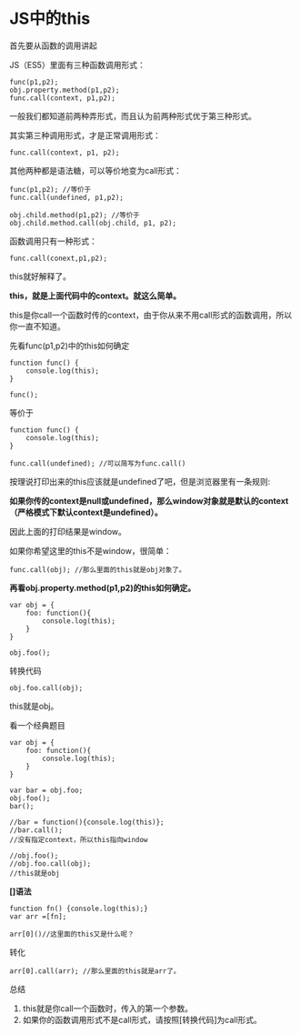 # JS中的this

首先要从函数的调用讲起

JS（ES5）里面有三种函数调用形式：

```
func(p1,p2);
obj.property.method(p1,p2);
func.call(context, p1,p2);
```

一般我们都知道前两种弄形式，而且认为前两种形式优于第三种形式。

其实第三种调用形式，才是正常调用形式：

```
func.call(context, p1, p2);
```

其他两种都是语法糖，可以等价地变为call形式：

```
func(p1,p2); //等价于
func.call(undefined, p1,p2);

obj.child.method(p1,p2); //等价于
obj.child.method.call(obj.child, p1, p2);
```

函数调用只有一种形式：

```
func.call(conext,p1,p2);
```

this就好解释了。

**this，就是上面代码中的context。就这么简单。**

this是你call一个函数时传的context，由于你从来不用call形式的函数调用，所以你一直不知道。

先看func(p1,p2)中的this如何确定

```
function func() {
    console.log(this);
}    

func();
```

等价于

```
function func() {
    console.log(this);
}

func.call(undefined); //可以简写为func.call()
```

按理说打印出来的this应该就是undefined了吧，但是浏览器里有一条规则:

**如果你传的context是null或undefined，那么window对象就是默认的context（严格模式下默认context是undefined）。**


因此上面的打印结果是window。

如果你希望这里的this不是window，很简单：

```
func.call(obj); //那么里面的this就是obj对象了。
```

**再看obj.property.method(p1,p2)的this如何确定。**

```
var obj = {
    foo: function(){
        console.log(this);
    }
}

obj.foo();
```

转换代码

```
obj.foo.call(obj);
```

this就是obj。

看一个经典题目

```
var obj = {
    foo: function(){
        console.log(this);
    }
}

var bar = obj.foo;
obj.foo();
bar();

//bar = function(){console.log(this)};
//bar.call(); 
//没有指定context，所以this指向window

//obj.foo();
//obj.foo.call(obj); 
//this就是obj
```

**[]语法**

```
function fn() {console.log(this);}
var arr =[fn];

arr[0]()//这里面的this又是什么呢？
```

转化

```
arr[0].call(arr); //那么里面的this就是arr了。
```

总结

1. this就是你call一个函数时，传入的第一个参数。
2. 如果你的函数调用形式不是call形式，请按照\[转换代码]为call形式。






